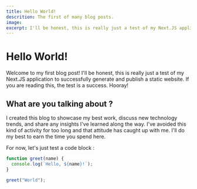```yaml
---
title: Hello World!
descrition: The first of many blog posts. 
image: 
excerpt: I'll be honest, this is really just a test of my Next.JS application to successfully generate and publish a static website. 
---
```


# Hello World!
Welcome to my first blog post! I'll be honest, this is really just a test of my Next.JS application to successfully generate and publish a static website.  If you are reading this, the test is a success. Hooray!

## What are you talking about ?
I created this blog to showcase my best work, discuss new technology trends, and share any insights I've learned along the way. I've avoided this kind of activity for too long and that attitude has caught up with me. I'll do my best to earn the time you spend here.

For now, let's just test a code block : 
```javascript
function greet(name) {
  console.log(`Hello, ${name}!`);
}

greet("World");
```